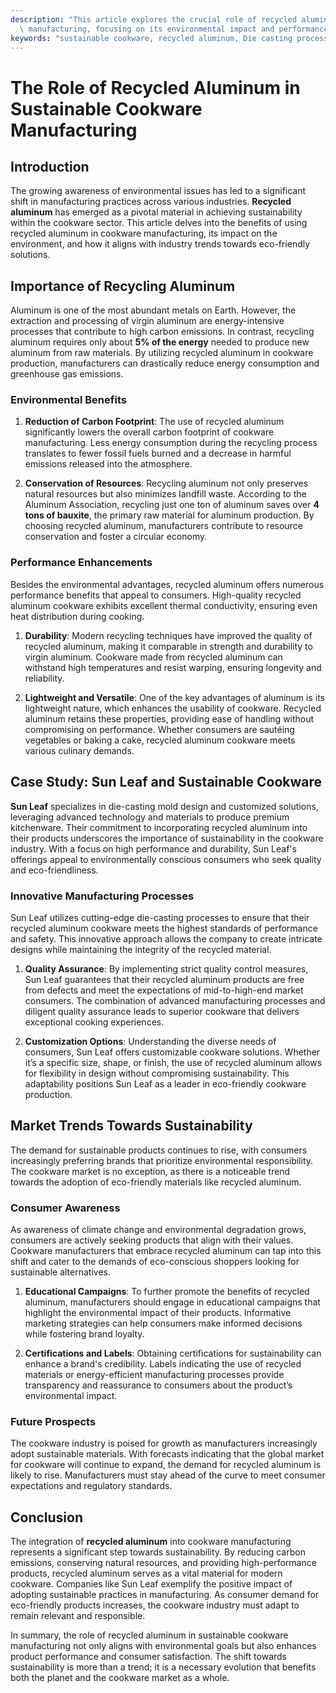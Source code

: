 ```yaml
---
description: "This article explores the crucial role of recycled aluminum in sustainable cookware\
  \ manufacturing, focusing on its environmental impact and performance advantages."
keywords: "sustainable cookware, recycled aluminum, Die casting process, Die-cast aluminum"
---
```

# The Role of Recycled Aluminum in Sustainable Cookware Manufacturing

## Introduction

The growing awareness of environmental issues has led to a significant shift in manufacturing practices across various industries. **Recycled aluminum** has emerged as a pivotal material in achieving sustainability within the cookware sector. This article delves into the benefits of using recycled aluminum in cookware manufacturing, its impact on the environment, and how it aligns with industry trends towards eco-friendly solutions.

## Importance of Recycling Aluminum

Aluminum is one of the most abundant metals on Earth. However, the extraction and processing of virgin aluminum are energy-intensive processes that contribute to high carbon emissions. In contrast, recycling aluminum requires only about **5% of the energy** needed to produce new aluminum from raw materials. By utilizing recycled aluminum in cookware production, manufacturers can drastically reduce energy consumption and greenhouse gas emissions.

### Environmental Benefits

1. **Reduction of Carbon Footprint**: The use of recycled aluminum significantly lowers the overall carbon footprint of cookware manufacturing. Less energy consumption during the recycling process translates to fewer fossil fuels burned and a decrease in harmful emissions released into the atmosphere. 

2. **Conservation of Resources**: Recycling aluminum not only preserves natural resources but also minimizes landfill waste. According to the Aluminum Association, recycling just one ton of aluminum saves over **4 tons of bauxite**, the primary raw material for aluminum production. By choosing recycled aluminum, manufacturers contribute to resource conservation and foster a circular economy.

### Performance Enhancements

Besides the environmental advantages, recycled aluminum offers numerous performance benefits that appeal to consumers. High-quality recycled aluminum cookware exhibits excellent thermal conductivity, ensuring even heat distribution during cooking. 

1. **Durability**: Modern recycling techniques have improved the quality of recycled aluminum, making it comparable in strength and durability to virgin aluminum. Cookware made from recycled aluminum can withstand high temperatures and resist warping, ensuring longevity and reliability. 

2. **Lightweight and Versatile**: One of the key advantages of aluminum is its lightweight nature, which enhances the usability of cookware. Recycled aluminum retains these properties, providing ease of handling without compromising on performance. Whether consumers are sautéing vegetables or baking a cake, recycled aluminum cookware meets various culinary demands.

## Case Study: Sun Leaf and Sustainable Cookware

**Sun Leaf** specializes in die-casting mold design and customized solutions, leveraging advanced technology and materials to produce premium kitchenware. Their commitment to incorporating recycled aluminum into their products underscores the importance of sustainability in the cookware industry. With a focus on high performance and durability, Sun Leaf's offerings appeal to environmentally conscious consumers who seek quality and eco-friendliness.

### Innovative Manufacturing Processes

Sun Leaf utilizes cutting-edge die-casting processes to ensure that their recycled aluminum cookware meets the highest standards of performance and safety. This innovative approach allows the company to create intricate designs while maintaining the integrity of the recycled material. 

1. **Quality Assurance**: By implementing strict quality control measures, Sun Leaf guarantees that their recycled aluminum products are free from defects and meet the expectations of mid-to-high-end market consumers. The combination of advanced manufacturing processes and diligent quality assurance leads to superior cookware that delivers exceptional cooking experiences.

2. **Customization Options**: Understanding the diverse needs of consumers, Sun Leaf offers customizable cookware solutions. Whether it’s a specific size, shape, or finish, the use of recycled aluminum allows for flexibility in design without compromising sustainability. This adaptability positions Sun Leaf as a leader in eco-friendly cookware production.

## Market Trends Towards Sustainability

The demand for sustainable products continues to rise, with consumers increasingly preferring brands that prioritize environmental responsibility. The cookware market is no exception, as there is a noticeable trend towards the adoption of eco-friendly materials like recycled aluminum. 

### Consumer Awareness

As awareness of climate change and environmental degradation grows, consumers are actively seeking products that align with their values. Cookware manufacturers that embrace recycled aluminum can tap into this shift and cater to the demands of eco-conscious shoppers looking for sustainable alternatives.

1. **Educational Campaigns**: To further promote the benefits of recycled aluminum, manufacturers should engage in educational campaigns that highlight the environmental impact of their products. Informative marketing strategies can help consumers make informed decisions while fostering brand loyalty.

2. **Certifications and Labels**: Obtaining certifications for sustainability can enhance a brand's credibility. Labels indicating the use of recycled materials or energy-efficient manufacturing processes provide transparency and reassurance to consumers about the product’s environmental impact.

### Future Prospects

The cookware industry is poised for growth as manufacturers increasingly adopt sustainable materials. With forecasts indicating that the global market for cookware will continue to expand, the demand for recycled aluminum is likely to rise. Manufacturers must stay ahead of the curve to meet consumer expectations and regulatory standards.

## Conclusion

The integration of **recycled aluminum** into cookware manufacturing represents a significant step towards sustainability. By reducing carbon emissions, conserving natural resources, and providing high-performance products, recycled aluminum serves as a vital material for modern cookware. Companies like Sun Leaf exemplify the positive impact of adopting sustainable practices in manufacturing. As consumer demand for eco-friendly products increases, the cookware industry must adapt to remain relevant and responsible.

In summary, the role of recycled aluminum in sustainable cookware manufacturing not only aligns with environmental goals but also enhances product performance and consumer satisfaction. The shift towards sustainability is more than a trend; it is a necessary evolution that benefits both the planet and the cookware market as a whole.
